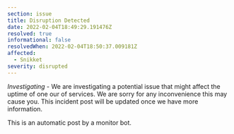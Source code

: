 ```yaml
---
section: issue
title: Disruption Detected
date: 2022-02-04T18:49:29.191476Z
resolved: true
informational: false
resolvedWhen: 2022-02-04T18:50:37.009181Z
affected:
  - Snikket
severity: disrupted
---
```

*Investigating* - We are investigating a potential issue that might affect the uptime of one our of services. We are sorry for any inconvenience this may cause you. This incident post will be updated once we have more information.

This is an automatic post by a monitor bot.
        